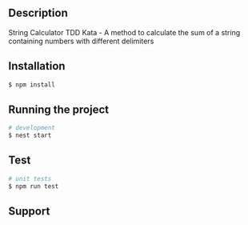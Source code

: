 ## Description

String Calculator TDD Kata - A method to calculate the sum of a string containing numbers with different delimiters

## Installation

```bash
$ npm install
```

## Running the project

```bash
# development
$ nest start
```

## Test

```bash
# unit tests
$ npm run test
```

## Support
